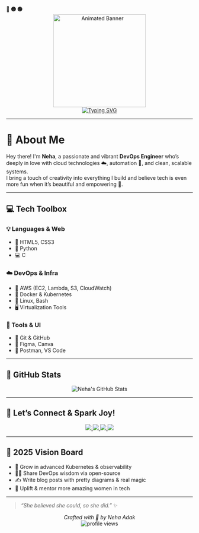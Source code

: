<div align="left">
  <b><span>🔴 🟡 🟢</span></b>
</div>

<div align="center">
  <img src="https://github.com/Nehaadak/Nehaadak/blob/main/a11cc13c3fe228b54453eac7fc88c76d-ezgif.com-video-to-gif-converter.gif?raw=true" alt="Animated Banner" width="250" />
</div>

<div align="center">
  <a href="https://git.io/typing-svg">
    <img src="https://readme-typing-svg.demolab.com?font=Fira+Code&weight=600&size=24&pause=1000&color=F39AC3&width=600&height=55&lines=%E2%9C%A8+Hi+there%2C+I'm+Neha+Adak!+%F0%9F%8C%B8" alt="Typing SVG" />
  </a>
</div>

---

# 🌷 About Me

Hey there! I'm **Neha**, a passionate and vibrant **DevOps Engineer** who’s deeply in love with cloud technologies ☁️, automation 🔄, and clean, scalable systems.  
I bring a touch of creativity into everything I build and believe tech is even more fun when it’s beautiful and empowering 💖.

---

## 💻 Tech Toolbox

### 💡 Languages & Web
- 🌈 HTML5, CSS3  
- 🐍 Python  
- 💻 C  

### ☁️ DevOps & Infra
- 💫 AWS (EC2, Lambda, S3, CloudWatch)  
- 🐳 Docker & Kubernetes  
- 🐧 Linux, Bash  
- 🖥️ Virtualization Tools  

### 🎨 Tools & UI
- 🌸 Git & GitHub  
- 🎨 Figma, Canva  
- 🧪 Postman, VS Code  

---

## 🌟 GitHub Stats

<p align="center">
  <img src="https://github-readme-stats.vercel.app/api?username=Nehaadak&show_icons=true&theme=rose_pine" alt="Neha's GitHub Stats" />
</p>

---

## 🌸 Let’s Connect & Spark Joy!

<p align="center">
  <a href="https://portfolio-neha-henna.vercel.app/" target="_blank">
    <img src="https://img.shields.io/badge/My%20Portfolio-FF69B4?style=for-the-badge&logo=vercel&logoColor=white" />
  </a>
  <a href="https://www.linkedin.com/in/neha-adak-/" target="_blank">
    <img src="https://img.shields.io/badge/LinkedIn-B48ADB?style=for-the-badge&logo=linkedin&logoColor=white" />
  </a>
  <a href="https://github.com/Nehaadak" target="_blank">
    <img src="https://img.shields.io/badge/GitHub-6E44FF?style=for-the-badge&logo=github&logoColor=white" />
  </a>
  <a href="https://wa.me/9122488021?text=Hey%20Neha!%20Just%20visited%20your%20profile%20and%20I%20love%20your%20vibe!💬" target="_blank">
    <img src="https://img.shields.io/badge/WhatsApp-25D366?style=for-the-badge&logo=whatsapp&logoColor=white" />
  </a>
</p>

---

## 🎯 2025 Vision Board

- 🌱 Grow in advanced Kubernetes & observability  
- 🧚‍♀️ Share DevOps wisdom via open-source  
- ✍️ Write blog posts with pretty diagrams & real magic  
- 🌼 Uplift & mentor more amazing women in tech  

---

> _“She believed she could, so she did.”_ ✨

<p align="center">
  <em>Crafted with 💖 by Neha Adak</em><br/>
  <img src="https://komarev.com/ghpvc/?username=Nehaadak&label=Profile%20Views&color=FF69B4" alt="profile views" />
</p>

